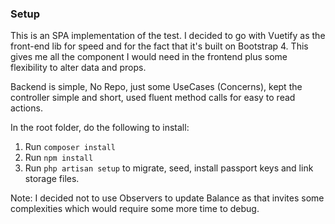 ### Setup

This is an SPA implementation of the test. I decided to go with Vuetify as the front-end lib for speed and for the fact that it's built on Bootstrap 4.
This gives me all the component I would need in the frontend plus some flexibility to alter data and props.

Backend is simple, No Repo, just some UseCases (Concerns), kept the controller simple and short, used fluent method calls for easy to read actions. 

In the root folder, do the following to install:

1. Run `composer install`
2. Run `npm install`
3. Run `php artisan setup` to migrate, seed, install passport keys and link storage files.

Note: I decided not to use Observers to update Balance as that invites some complexities which would require some more time to debug.
